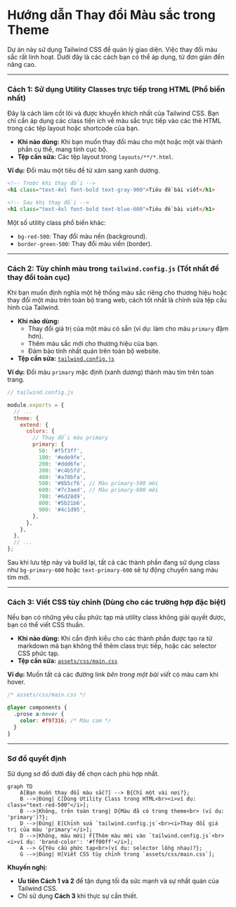 # Hướng dẫn Thay đổi Màu sắc trong Theme

Dự án này sử dụng Tailwind CSS để quản lý giao diện. Việc thay đổi màu sắc rất linh hoạt. Dưới đây là các cách bạn có thể áp dụng, từ đơn giản đến nâng cao.

---

### Cách 1: Sử dụng Utility Classes trực tiếp trong HTML (Phổ biến nhất)

Đây là cách làm cốt lõi và được khuyến khích nhất của Tailwind CSS. Bạn chỉ cần áp dụng các class tiện ích về màu sắc trực tiếp vào các thẻ HTML trong các tệp layout hoặc shortcode của bạn.

- **Khi nào dùng:** Khi bạn muốn thay đổi màu cho một hoặc một vài thành phần cụ thể, mang tính cục bộ.
- **Tệp cần sửa:** Các tệp layout trong `layouts/**/*.html`.

**Ví dụ:** Đổi màu một tiêu đề từ xám sang xanh dương.

```html
<!-- Trước khi thay đổi -->
<h1 class="text-4xl font-bold text-gray-900">Tiêu đề bài viết</h1>

<!-- Sau khi thay đổi -->
<h1 class="text-4xl font-bold text-blue-600">Tiêu đề bài viết</h1>
```

Một số utility class phổ biến khác:

- `bg-red-500`: Thay đổi màu nền (background).
- `border-green-500`: Thay đổi màu viền (border).

---

### Cách 2: Tùy chỉnh màu trong `tailwind.config.js` (Tốt nhất để thay đổi toàn cục)

Khi bạn muốn định nghĩa một hệ thống màu sắc riêng cho thương hiệu hoặc thay đổi một màu trên toàn bộ trang web, cách tốt nhất là chỉnh sửa tệp cấu hình của Tailwind.

- **Khi nào dùng:**
  - Thay đổi giá trị của một màu có sẵn (ví dụ: làm cho màu `primary` đậm hơn).
  - Thêm màu sắc mới cho thương hiệu của bạn.
  - Đảm bảo tính nhất quán trên toàn bộ website.
- **Tệp cần sửa:** [`tailwind.config.js`](../../tailwind.config.js)

**Ví dụ:** Đổi màu `primary` mặc định (xanh dương) thành màu tím trên toàn trang.

```javascript
// tailwind.config.js

module.exports = {
  // ...
  theme: {
    extend: {
      colors: {
        // Thay đổi màu primary
        primary: {
          50: '#f5f3ff',
          100: '#ede9fe',
          200: '#ddd6fe',
          300: '#c4b5fd',
          400: '#a78bfa',
          500: '#8b5cf6', // Màu primary-500 mới
          600: '#7c3aed', // Màu primary-600 mới
          700: '#6d28d9',
          800: '#5b21b6',
          900: '#4c1d95',
        },
      },
    },
  },
  // ...
};
```

Sau khi lưu tệp này và build lại, tất cả các thành phần đang sử dụng class như `bg-primary-600` hoặc `text-primary-600` sẽ tự động chuyển sang màu tím mới.

---

### Cách 3: Viết CSS tùy chỉnh (Dùng cho các trường hợp đặc biệt)

Nếu bạn có những yêu cầu phức tạp mà utility class không giải quyết được, bạn có thể viết CSS thuần.

- **Khi nào dùng:** Khi cần định kiểu cho các thành phần được tạo ra từ markdown mà bạn không thể thêm class trực tiếp, hoặc các selector CSS phức tạp.
- **Tệp cần sửa:** [`assets/css/main.css`](../../assets/css/main.css)

**Ví dụ:** Muốn tất cả các đường link _bên trong một bài viết_ có màu cam khi hover.

```css
/* assets/css/main.css */

@layer components {
  .prose a:hover {
    color: #f97316; /* Màu cam */
  }
}
```

---

### Sơ đồ quyết định

Sử dụng sơ đồ dưới đây để chọn cách phù hợp nhất.

```mermaid
graph TD
    A[Bạn muốn thay đổi màu sắc?] --> B{Chỉ một vài nơi?};
    B -->|Đúng| C[Dùng Utility Class trong HTML<br><i>ví dụ: class="text-red-500"</i>];
    B -->|Không, trên toàn trang| D{Màu đã có trong theme<br> (ví dụ: 'primary')?};
    D -->|Đúng| E[Chỉnh sửa `tailwind.config.js`<br><i>Thay đổi giá trị của màu 'primary'</i>];
    D -->|Không, màu mới| F[Thêm màu mới vào `tailwind.config.js`<br><i>ví dụ: 'brand-color': '#ff00ff'</i>];
    A --> G{Yêu cầu phức tạp<br>(ví dụ: selector lồng nhau)?};
    G -->|Đúng| H[Viết CSS tùy chỉnh trong `assets/css/main.css`];
```

**Khuyến nghị:**

- **Ưu tiên Cách 1 và 2** để tận dụng tối đa sức mạnh và sự nhất quán của Tailwind CSS.
- Chỉ sử dụng **Cách 3** khi thực sự cần thiết.
